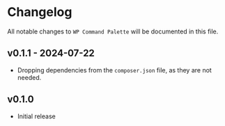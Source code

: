 # Changelog

All notable changes to `WP Command Palette` will be documented in this file.

## v0.1.1 - 2024-07-22

- Dropping dependencies from the `composer.json` file, as they are not needed.

## v0.1.0

- Initial release
